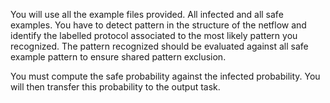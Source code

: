You will use all the example files provided. All infected and all safe examples.
You have to detect pattern in the structure of the netflow and identify the labelled protocol associated to the most likely pattern you recognized.
The pattern recognized should be evaluated against all safe example pattern to ensure shared pattern exclusion.



You must compute the safe probability against the infected probability. You will then transfer this probability to the output task.